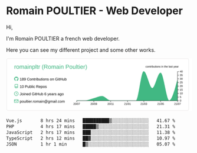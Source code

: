 # Romain POULTIER - Web Developer

Hi,

I'm Romain POULTIER a french web developer.

Here you can see my different project and some other works.



[![](https://raw.githubusercontent.com/romainpltr/romainpltr/master/profile-summary-card-output/vue/0-profile-details.svg)](https://github.com/vn7n24fzkq/github-profile-summary-cards)

<!--START_SECTION:waka-->
```text
Vue.js       8 hrs 24 mins   ██████████▒░░░░░░░░░░░░░░   41.67 % 
PHP          4 hrs 17 mins   █████▒░░░░░░░░░░░░░░░░░░░   21.31 % 
JavaScript   2 hrs 17 mins   ███░░░░░░░░░░░░░░░░░░░░░░   11.38 % 
TypeScript   2 hrs 12 mins   ██▓░░░░░░░░░░░░░░░░░░░░░░   10.97 % 
JSON         1 hr 1 min      █▒░░░░░░░░░░░░░░░░░░░░░░░   05.07 % 
```
<!--END_SECTION:waka-->
